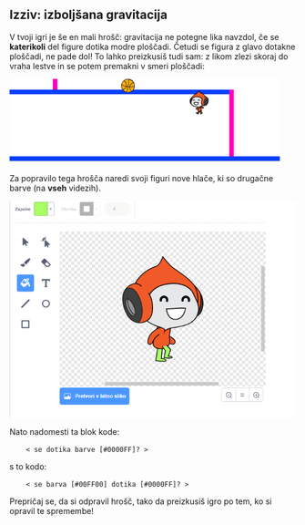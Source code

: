 ## Izziv: izboljšana gravitacija

V tvoji igri je še en mali hrošč: gravitacija ne potegne lika navzdol, če se **katerikoli** del figure dotika modre ploščadi. Četudi se figura z glavo dotakne ploščadi, ne pade dol! To lahko preizkusiš tudi sam: z likom zlezi skoraj do vraha lestve in se potem premakni v smeri ploščadi:

![posnetek zaslona](images/dodge-gravity-bug.png)

Za popravilo tega hrošča naredi svoji figuri nove hlače, ki so drugačne barve (na **vseh** videzih).

![posnetek zaslona](images/dodge-trousers.png)

Nato nadomesti ta blok kode:

```blocks3
    < se dotika barve [#0000FF]? >
```

s to kodo:

```blocks3
    < se barva [#00FF00] dotika [#0000FF]? >
```

Prepričaj se, da si odpravil hrošč, tako da preizkusiš igro po tem, ko si opravil te spremembe!